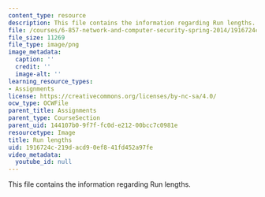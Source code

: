 ```yaml
---
content_type: resource
description: This file contains the information regarding Run lengths.
file: /courses/6-857-network-and-computer-security-spring-2014/1916724c219dacd90ef841fd452a97fe_run_lengths.png
file_size: 11269
file_type: image/png
image_metadata:
  caption: ''
  credit: ''
  image-alt: ''
learning_resource_types:
- Assignments
license: https://creativecommons.org/licenses/by-nc-sa/4.0/
ocw_type: OCWFile
parent_title: Assignments
parent_type: CourseSection
parent_uid: 144107b0-9f7f-fc0d-e212-00bcc7c0981e
resourcetype: Image
title: Run lengths
uid: 1916724c-219d-acd9-0ef8-41fd452a97fe
video_metadata:
  youtube_id: null
---
```

This file contains the information regarding Run lengths.